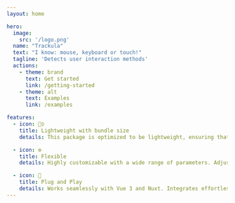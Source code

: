 ```yaml
---
layout: home

hero:
  image:
    src: '/logo.png'
  name: "Trackula"
  text: "I know: mouse, keyboard or touch!"
  tagline: 'Detects user interaction methods'
  actions:
    - theme: brand
      text: Get started
      link: /getting-started
    - theme: alt
      text: Examples
      link: /examples

features:
  - icon: 🏋️‍♀️
    title: Lightweight with bundle size
    details: This package is optimized to be lightweight, ensuring that the bundle size remains under 2kb.

  - icon: ⚙️
    title: Flexible
    details: Highly customizable with a wide range of parameters. Adjust behaviors, appearances, and operational modes easily.

  - icon: 🔌
    title: Plug and Play
    details: Works seamlessly with Vue 3 and Nuxt. Integrates effortlessly into your existing project setup without needing extensive configuration or boilerplate code.
---
```

